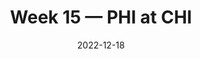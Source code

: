 ---
layout: game
title: Week 15 — PHI at CHI
season: 2022
game_id: 2022_15_PHI_CHI
week: 15
date: 2022-12-18
home_team: CHI
away_team: PHI
final_home: 
final_away: 
pbp_url: /assets/data/pbp/2022/2022_15_PHI_CHI.csv.gz
---